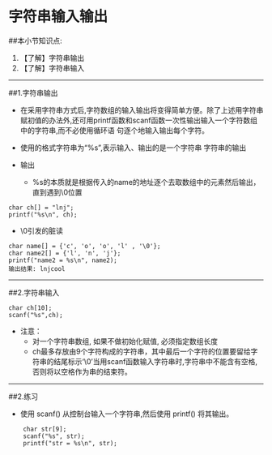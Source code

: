 # 字符串输入输出
##本小节知识点:
1. 【了解】字符串输出
2. 【了解】字符串输入

---

##1.字符串输出
- 在采用字符串方式后,字符数组的输入输出将变得简单方便。除了上述用字符串赋初值的办法外,还可用printf函数和scanf函数一次性输出输入一个字符数组中的字符串,而不必使用循环语 句逐个地输入输出每个字符。

- 使用的格式字符串为“%s”,表示输入、输出的是一个字符串
字符串的输出

- 输出
    + %s的本质就是根据传入的name的地址逐个去取数组中的元素然后输出，直到遇到\0位置
    
```
char ch[] = "lnj";
printf("%s\n", ch);
```

- \0引发的脏读

```
char name[] = {'c', 'o', 'o', 'l' , '\0'};
char name2[] = {'l', 'n', 'j'};
printf("name2 = %s\n", name2);
输出结果: lnjcool
```
---

##2.字符串输入

```
char ch[10];
scanf("%s",ch);
```
- 注意：
    + 对一个字符串数组, 如果不做初始化赋值, 必须指定数组长度
    + ch最多存放由9个字符构成的字符串，其中最后一个字符的位置要留给字符串的结尾标示‘\0’当用scanf函数输入字符串时,字符串中不能含有空格,否则将以空格作为串的结束符。

---

##2.练习
- 使用 scanf() 从控制台输入一个字符串,然后使用 printf() 将其输出。

```
    char str[9];
    scanf("%s", str);
    printf("str = %s\n", str);
```
